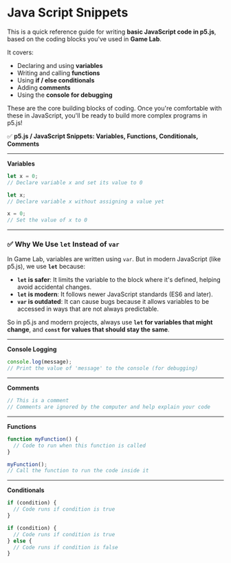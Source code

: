 # **Java Script Snippets**

This is a quick reference guide for writing **basic JavaScript code in p5.js**, based on the coding blocks you've used in **Game Lab**.

It covers:

* Declaring and using **variables**
* Writing and calling **functions**
* Using **if / else conditionals**
* Adding **comments**
* Using the **console for debugging**

These are the core building blocks of coding. Once you're comfortable with these in JavaScript, you'll be ready to build more complex programs in p5.js!



✅ **p5.js / JavaScript Snippets: Variables, Functions, Conditionals, Comments**

---

**Variables**

```js
let x = 0;   
// Declare variable x and set its value to 0

let x;       
// Declare variable x without assigning a value yet

x = 0;       
// Set the value of x to 0
```

---

### ✅ **Why We Use `let` Instead of `var`**

In Game Lab, variables are written using `var`. But in modern JavaScript (like p5.js), we use **`let`** because:

* **`let` is safer**: It limits the variable to the block where it's defined, helping avoid accidental changes.
* **`let` is modern**: It follows newer JavaScript standards (ES6 and later).
* **`var` is outdated**: It can cause bugs because it allows variables to be accessed in ways that are not always predictable.

So in p5.js and modern projects, always use **`let` for variables that might change**, and **`const` for values that should stay the same**.

---

**Console Logging**

```js
console.log(message);   
// Print the value of 'message' to the console (for debugging)
```

---

**Comments**

```js
// This is a comment
// Comments are ignored by the computer and help explain your code
```

---

**Functions**

```js
function myFunction() {
  // Code to run when this function is called
}

myFunction();  
// Call the function to run the code inside it
```

---

**Conditionals**

```js
if (condition) {
  // Code runs if condition is true
}

if (condition) {
  // Code runs if condition is true
} else {
  // Code runs if condition is false
}
```
